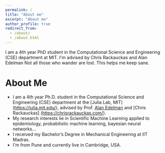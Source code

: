 ```yaml
---
permalink: /
title: "About me"
excerpt: "About me"
author_profile: true
redirect_from: 
  - /about/
  - /about.html
---
```


I am a 4th year PhD student in the Computational Science and Engineering (CSE) department at MIT. I'm advised by Chris Rackauckas and Alan Edelman
Not all those who wander are lost. This helps me keep sane.


# About Me
* I am a 4th year Ph.D. student in the Computational Science and Engineering (CSE) department at the [Julia Lab, MIT] (https://julia.mit.edu/), advised by Prof. [Alan Edelman](http://math.mit.edu/~edelman/) and [Chris Rackauckas] (https://chrisrackauckas.com/).
* My research interests lie in Scientific Machine Learning applied to epidemiology, probabilistic machine learning, bayesian neural networks...
* I received my Bachelor’s Degree in Mechanical Engineering at IIT Madras. 
* I'm from Pune and currently live in Cambridge, USA.
